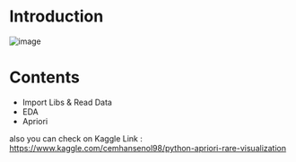 # Introduction 

![image](https://user-images.githubusercontent.com/58151691/97242141-153a2500-1804-11eb-9b67-d224dbf9ef80.png)

# Contents

- Import Libs & Read Data
- EDA
- Apriori


also you can check on Kaggle Link : https://www.kaggle.com/cemhansenol98/python-apriori-rare-visualization
